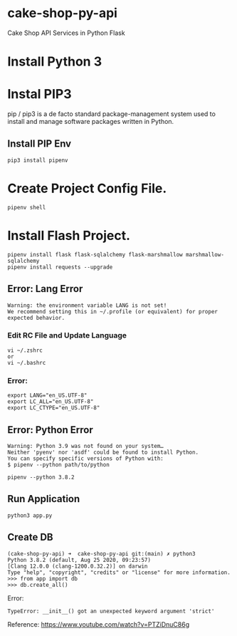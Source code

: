 # cake-shop-py-api
Cake Shop API Services in Python Flask

# Install Python 3

# Instal PIP3
pip / pip3 is a de facto standard package-management system used to install and manage software packages written in Python. 

## Install PIP Env

```
pip3 install pipenv
```

# Create Project Config File. 

```
pipenv shell
```

# Install Flash Project.
```
pipenv install flask flask-sqlalchemy flask-marshmallow marshmallow-sqlalchemy
pipenv install requests --upgrade
```

## Error: Lang Error

```
Warning: the environment variable LANG is not set!
We recommend setting this in ~/.profile (or equivalent) for proper expected behavior.
```

### Edit RC File and Update Language
```
vi ~/.zshrc
or
vi ~/.bashrc
```

### Error: 
```
export LANG="en_US.UTF-8"
export LC_ALL="en_US.UTF-8"
export LC_CTYPE="en_US.UTF-8"
```

## Error: Python Error

```
Warning: Python 3.9 was not found on your system…
Neither 'pyenv' nor 'asdf' could be found to install Python.
You can specify specific versions of Python with:
$ pipenv --python path/to/python
```

```
pipenv --python 3.8.2
```

## Run Application

```
python3 app.py
```

## Create DB

```
(cake-shop-py-api) ➜  cake-shop-py-api git:(main) ✗ python3
Python 3.8.2 (default, Aug 25 2020, 09:23:57)
[Clang 12.0.0 (clang-1200.0.32.2)] on darwin
Type "help", "copyright", "credits" or "license" for more information.
>>> from app import db
>>> db.create_all()
```

Error:
```
TypeError: __init__() got an unexpected keyword argument 'strict'
```

Reference: https://www.youtube.com/watch?v=PTZiDnuC86g